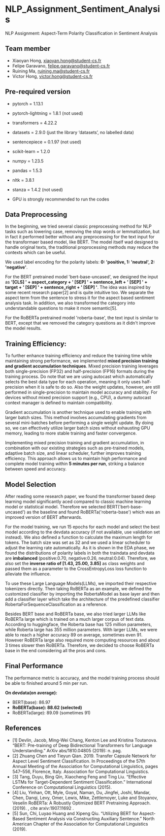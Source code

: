 # NLP_Assignment_Sentiment_Analysis
NLP Assignment: Aspect-Term Polarity Classification in Sentiment Analysis
## Team member
- Xiaoyan Hong, xiaoyan.hong@student-cs.fr
- Felipe Garavano, felipe.garavano@student-cs.fr
- Ruining Ma, ruining.ma@student-cs.fr
- Victor Hong, victor.hong@student-cs.fr

## Pre-required version
- pytorch = 1.13.1
- pytorch-lightning = 1.8.1 (not used)
- transformers = 4.22.2
- datasets = 2.9.0 (just the library ‘datasets’, no labelled data)
- sentencepiece = 0.1.97 (not used)
- scikit-learn = 1.2.0
- numpy = 1.23.5
- pandas = 1.5.3
- nltk = 3.8.1
- stanza = 1.4.2 (not used)

- GPU is strongly recommended to run the codes

## Data Preprocessing
In the beginning, we tried several classic preprocessing method for NLP tasks such as lowering case, removing the stop words or lemmatization, but in fact it performed better without any preprocessing for the text input for the transformaer based model, like BERT. The model itself wad designed to handle original texts, the traditional proprocessing methods may reduce the contexts which can be useful.

We used label encoding for the polarity labels: **0: 'positive, 1: 'neutral', 2: 'negative'**.

For the BERT pretrained model 'bert-base-uncased', we designed the input as **'[CLS] ' + aspect_category + ' [SEP] ' + sentence_left + ' [SEP] ' + target + ' [SEP] ' + sentence_right + ' [SEP] '**. The idea was inspired by some recent research paper[2] and is quite intuitive too. We separate the aspect term from the sentence to stress it for the aspect based sentiment analysis task. In addition, we also transformed the category into understandable questions to make it more semantic[5].

For the RoBERTa pretrained model 'roberta-base', the text input is similar to BERT, except that we removed the category questions as it didn't improve the model results.

## Training Efficiency:
To further enhance training efficiency and reduce the training time while maintaining strong performance, we implemented **mixed precision training and gradient accumulation techniques**. Mixed precision training leverages both single-precision (FP32) and half-precision (FP16) formats during the training process. Do note that we are using autocast which automatically selects the best data type for each operation, meaning it only uses half-precision when it is safe to do so. Also the weight updates, however, are still performed in single-precision to maintain model accuracy and stability. For devices without mixed precision support (e.g., CPU), a dummy autocast context manager is defined to maintain compatibility.

Gradient accumulation is another technique used to enable training with larger batch sizes. This method involves accumulating gradients from several mini-batches before performing a single weight update. By doing so, we can effectively utilize larger batch sizes without exhausting GPU memory, leading to more stable training and faster convergence.

Implementing mixed precision training and gradient accumulation, in combination with our existing strategies such as pre-trained models, adaptive batch size, and linear scheduler, further improves training efficiency. This approach allows us to maintain high performance and complete model training within **5 minutes per run**, striking a balance between speed and accuracy.

## Model Selection
After reading some research paper, we found the transformer based deep learning model significantly aced compared to classic machine learning model or statistical model. Therefore we selected BERT('bert-base-uncased') as the baseline and found RoBERTa('roberta-base') which was an improved version of BERT afterwards.

For the model training, we run 15 epochs for each model and select the best model according to the devdata accuracy (if not available, use validation set instead). We also defined a function to calculate the maximum length for tokens. The batch size was set as 32 and we used a linear scheduler to adjust the learning rate automatically. As it is shown in the EDA phase, we found the distributions of polarity labels in both the traindata and devdata are **imbalanced** (positive:0.70, negative:0.26, neutral:0.04). Therefore, we also set the **inverse ratio of [1.43, 25.00, 3.85]** as class weights and passed them as a parameter to the CrossEntropyLoss loss function to alleviate the influence.

To use these Large Language Models(LLMs), we imported their respective tokenizers directly. Then taking RoBERTa as an example, we defined the customized classifier by importing the RobertaModel as base layer and then add a classifier layer which take the architecture of the predefined classifier RobertaForSequenceClassification as a reference. 

Besides BERT base and RoBERTa base, we also tried larger LLMs like RoBERTa large which is trained on a much larger corpus of text data. According to huggingface, the Roberta base has 125 million parameters, while Roberta large has 355 million parameters. With larger LLMs, we were able to reach a higher accuracy 89 on average, sometimes even 91. However RoBERTa large also required more computing resources and about 3 times slower then RoBERTa. Therefore, we decided to choose RoBERTa base in the end considering all the pros and cons.

## Final Performance
The performance metric is accuracy, and the model training process should be able to finished around 5 min per run.

**On devdata(on average):**
- BERT(base): 86.97 
- **RoBERTa(base): 88.62 (selected)**
- RoBERTa(large): 89.09 (sometimes 91)

## References
- [1] Devlin, Jacob, Ming-Wei Chang, Kenton Lee and Kristina Toutanova. “BERT: Pre-training of Deep Bidirectional Transformers for Language Understanding.” ArXiv abs/1810.04805 (2019): n. pag.
- [2] Zhuang Chen and Tieyun Qian. 2019. Transfer Capsule Network for Aspect Level Sentiment Classification. In Proceedings of the 57th Annual Meeting of the Association for Computational Linguistics, pages 547–556, Florence, Italy. Association for Computational Linguistics.
- [3] Tang, Duyu, Bing Qin, Xiaocheng Feng and Ting Liu. “Effective LSTMs for Target-Dependent Sentiment Classification.” International Conference on Computational Linguistics (2015).
- [4] Liu, Yinhan, Ott, Myle, Goyal, Naman, Du, Jingfei, Joshi, Mandar, Chen, Danqi, Levy, Omer, Lewis, Mike, Zettlemoyer, Luke and Stoyanov, Veselin RoBERTa: A Robustly Optimized BERT Pretraining Approach. (2019). , cite arxiv:1907.11692 .
- [5] Sun, Chi, Luyao Huang and Xipeng Qiu. “Utilizing BERT for Aspect-Based Sentiment Analysis via Constructing Auxiliary Sentence.” North American Chapter of the Association for Computational Linguistics (2019).
